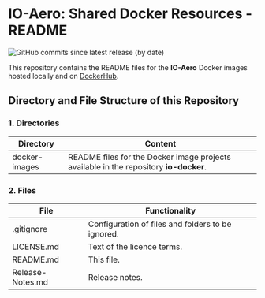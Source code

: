 # IO-Aero: Shared Docker Resources - README

![GitHub commits since latest release (by date)](https://img.shields.io/github/commits-since/io-aero/io-docker-shared/22.10.05)

This repository contains the README files for the **IO-Aero** Docker images hosted locally and on [DockerHub](https://hub.docker.com/orgs/ioaero/repositories).

## Directory and File Structure of this Repository

### 1. Directories

| Directory        | Content                                                                               |
|------------------|---------------------------------------------------------------------------------------|
| docker-images    | README files for the Docker image projects available in the repository **io-docker**. |

### 2. Files

| File             | Functionality                                                    |
|------------------|------------------------------------------------------------------|
| .gitignore       | Configuration of files and folders to be ignored.                |
| LICENSE.md       | Text of the licence terms.                         |
| README.md        | This file.                                                       |
| Release-Notes.md | Release notes.                                                   |
